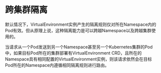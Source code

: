 # 跨集群隔离

默认情况下，VirtualEnvironment实例产生的隔离规则仅对所在Namespace内的Pod有效。但从原理上说，这种隔离能力是可以跨越Namespace以及跨越集群使用的。

当请求从一个Pod发送到另一个Namespace甚至另一个Kubernetes集群的Pod中，如果目标Pod所在的集群部署有VirtualEnvironment CRD，且所在的Namespace具有相同配置的VirtualEnvironment实例，则该请求依然会在目标Pod所在的Namespace内遵循相同隔离规则进行路由。


